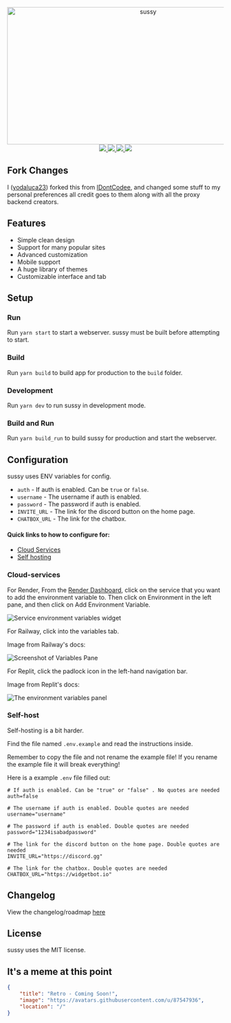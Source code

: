 <div align="center">
<img src="https://socialify.git.ci/yodaluca23/sussy/image?description=1&descriptionEditable=Nothing%20Here%20%F0%9F%A4%AB&font=Rokkitt&forks=1&issues=1&language=1&logo=https%3A%2F%2Fraw.githubusercontent.com%2Fyodaluca23%2Fsussy%2Fmain%2Fstatic%2Fimg%2Flogo.svg&name=1&owner=1&pattern=Solid&pulls=1&stargazers=1&theme=Auto" alt="sussy" width="640" height="320" />
</div>

<div align="center">
<a href="https://render.com/deploy?repo=https://github.com/yodaluca23/sussy">
<img src="https://img.shields.io/badge/render-4f65f1.svg?style=for-the-badge&logo=render&logoColor=46e3b7"><img>
</a>

<a href="https://repl.it/github/yodaluca23/sussy">
<img src="https://amethystnetwork-dev.github.io/assets/replit.svg"><img>
</a>

<a href="https://railway.app/new/template/jSGwUW?referralCode=8zUUBB">
<img src="https://img.shields.io/badge/Railway-%234f0599.svg?style=for-the-badge&logo=railway&logoColor=white"><img>
</a>

<a href="https://app.koyeb.com/deploy?type=git&repository=github.com/yodaluca23/sussy&branch=main&name=sussy">
<img src="https://img.shields.io/badge/koyeb-121212.svg?style=for-the-badge&logo=koyeb&logoColor=87fcc4"><img>
</a>
</div>

##  Fork Changes
I ([yodaluca23](https://github.com/yodaluca23)) forked this from [IDontCodee](https://github.com/IDontCodee/sussy), and changed some stuff to my personal preferences all credit goes to them along with all the proxy backend creators.

## Features
- Simple clean design
- Support for many popular sites
- Advanced customization
- Mobile support
- A huge library of themes
- Customizable interface and tab

## Setup
### Run
Run `yarn start` to start a webserver. sussy must be built before attempting to start.

### Build
Run `yarn build` to build app for production to the `build` folder.

### Development
Run `yarn dev` to run sussy in development mode.

### Build and Run
Run `yarn build_run` to build sussy for production and start the webserver.

## Configuration

sussy uses ENV variables for config.

- `auth` - If auth is enabled. Can be `true` or `false`.
- `username` - The username if auth is enabled.
- `password` - The password if auth is enabled.
- `INVITE_URL` - The link for the discord button on the home page.
- `CHATBOX_URL` - The link for the chatbox.

#### Quick links to how to configure for:

- [Cloud Services](#Cloud-services)
- [Self hosting](#Self-host)

### Cloud-services

For Render, From the [Render Dashboard](https://dashboard.render.com/), click on the service that you want to add the environment variable to. Then click on Environment in the left pane, and then click on Add Environment Variable.

![Service environment variables widget](https://render.com/static/000c3b72bd6bb16fbaa86bae150ea717/2b72d/service-key-value.png)

For Railway, click into the variables tab.

Image from Railway's docs:

![Screenshot of Variables Pane](https://res.cloudinary.com/railway/image/upload/v1656640465/docs/variables-editor_rvhbim.png)

For Replit, click the padlock icon in the left-hand navigation bar.

Image from Replit's docs:

![The environment variables panel](https://docimg.replit.com/images/animations/show-secrets.gif)


### Self-host


Self-hosting is a bit harder.

Find the file named `.env.example` and read the instructions inside.

Remember to copy the file and not rename the example file! If you rename the example file it will break everything!

Here is a example `.env` file filled out:

```
# If auth is enabled. Can be "true" or "false" . No quotes are needed
auth=false

# The username if auth is enabled. Double quotes are needed
username="username"

# The password if auth is enabled. Double quotes are needed
password="1234isabadpassword"

# The link for the discord button on the home page. Double quotes are needed
INVITE_URL="https://discord.gg"

# The link for the chatbox. Double quotes are needed
CHATBOX_URL="https://widgetbot.io"
```

## Changelog
View the changelog/roadmap [here](https://github.com/yodaluca23/sussy/blob/main/CHANGELOG.md)

## License
sussy uses the MIT license.

## It's a meme at this point

```json
{
    "title": "Retro - Coming Soon!",
    "image": "https://avatars.githubusercontent.com/u/87547936",
    "location": "/"
}
```
